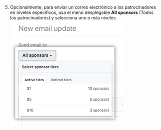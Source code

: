 5. Opcionalmente, para enviar un correo electrónico a los patrocinadores en niveles específicos, usa el menú desplegable **All sponsors** (Todos los patrocinadores) y selecciona uno o más niveles. ![Selecciona el menú desplegable de los niveles de patrocinio](/assets/images/help/sponsors/select-tiers-email.png)
